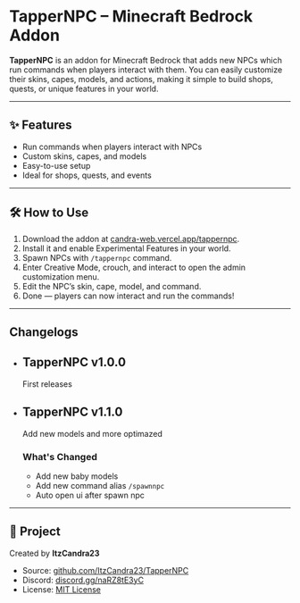 # TapperNPC – Minecraft Bedrock Addon

**TapperNPC** is an addon for Minecraft Bedrock that adds new NPCs which run commands when players interact with them. You can easily customize their skins, capes, models, and actions, making it simple to build shops, quests, or unique features in your world.

---

## ✨ Features

- Run commands when players interact with NPCs
- Custom skins, capes, and models  
- Easy-to-use setup  
- Ideal for shops, quests, and events

---

## 🛠️ How to Use

1. Download the addon at [candra-web.vercel.app/tappernpc](https://candra-web.vercel.app/tappernpc).
2. Install it and enable Experimental Features in your world.
3. Spawn NPCs with `/tappernpc` command.
4. Enter Creative Mode, crouch, and interact to open the admin customization menu.
5. Edit the NPC’s skin, cape, model, and command.
6. Done — players can now interact and run the commands!

---

## Changelogs

- ## TapperNPC v1.0.0

    First releases

- ## TapperNPC v1.1.0

    Add new models and more optimazed

  ### What's Changed

  - Add new baby models
  - Add new command alias `/spawnnpc`
  - Auto open ui after spawn npc

---

## 📜 Project

Created by **ItzCandra23**

- Source: [github.com/ItzCandra23/TapperNPC](https://github.com/ItzCandra23/TapperNPC)
- Discord: [discord.gg/naRZ8tE3yC](https://discord.gg/naRZ8tE3yC)
- License: [MIT License](./LICENSE)

